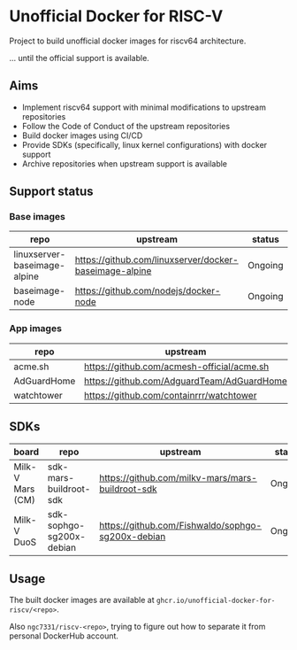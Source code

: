 # Unofficial Docker for RISC-V
Project to build unofficial docker images for riscv64 architecture.

... until the official support is available.

## Aims
- Implement riscv64 support with minimal modifications to upstream repositories
- Follow the Code of Conduct of the upstream repositories
- Build docker images using CI/CD
- Provide SDKs (specifically, linux kernel configurations) with docker support
- Archive repositories when upstream support is available

## Support status
### Base images
| repo | upstream | status |
|------|----------|--------|
| linuxserver-baseimage-alpine | https://github.com/linuxserver/docker-baseimage-alpine | Ongoing |
| baseimage-node | https://github.com/nodejs/docker-node | Ongoing |

### App images
| repo | upstream | status |
|------|----------|--------|
| acme.sh | https://github.com/acmesh-official/acme.sh | Ongoing |
| AdGuardHome | https://github.com/AdguardTeam/AdGuardHome | Ongoing |
| watchtower | https://github.com/containrrr/watchtower | Ongoing |

## SDKs
| board | repo | upstream | status |
|-------|------|----------|--------|
| Milk-V Mars (CM) | sdk-mars-buildroot-sdk | https://github.com/milkv-mars/mars-buildroot-sdk | Ongoing |
| Milk-V DuoS | sdk-sophgo-sg200x-debian | https://github.com/Fishwaldo/sophgo-sg200x-debian | Ongoing |

## Usage
The built docker images are available at `ghcr.io/unofficial-docker-for-riscv/<repo>`.

Also `ngc7331/riscv-<repo>`, trying to figure out how to separate it from personal DockerHub account.

